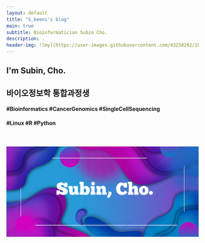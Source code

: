 ```yaml
---
layout: default
title: "S_beeni's blog"
main: true
subtitle: Bioinformatician Subin Cho.
description: .
header-img: ![my](https://user-images.githubusercontent.com/43258282/105629748-2852a480-5e88-11eb-8ccd-d296bc9832ed.png)
---
```


<div class="intro-animation">
<section class="explanation">
    <h1 class="intro">
    I'm Subin, Cho.
    </h1>
    <h2 class="intro">바이오정보학 통합과정생</h2>
    <h4 class="intro">#Bioinformatics #CancerGenomics #SingleCellSequencing </h4>
    <h4 class="intro">#Linux #R #Python</h4>
    <br>
    <br>
    <img src="img/my.png" alt="My Image">
    <br>
</section>
</div>
<!--{% include resume.html %}-->

